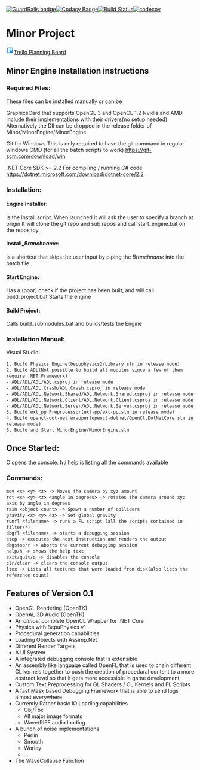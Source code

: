 [![GuardRails badge](https://badges.guardrails.io/ByteChkR/Minor.svg?token=f4224ee3848c490228cdebeec7fcff181c192abb1787060a44821b3f584ae47e)](https://dashboard.guardrails.io/default/gh/ByteChkR/Minor)[![Codacy Badge](https://api.codacy.com/project/badge/Grade/8a9a300bcf0d4a04af01841077792532)](https://www.codacy.com/manual/ByteChkR/Minor?utm_source=github.com&amp;utm_medium=referral&amp;utm_content=ByteChkR/Minor&amp;utm_campaign=Badge_Grade)[![Build Status](https://travis-ci.com/ByteChkR/Minor.svg?branch=master)](https://travis-ci.com/ByteChkR/Minor)[![codecov](https://codecov.io/gh/ByteChkR/Minor/branch/master/graph/badge.svg)](https://codecov.io/gh/ByteChkR/Minor)

# Minor Project 

[<img src="https://github.com/ByteChkR/Minor/raw/develop/.resources/trello_img.png" width=20 height=20>Trello Planning Board](https://trello.com/b/ioMq8ZzG/minor-todo)

## Minor Engine Installation instructions

### Required Files:
These files can be installed manually or can be 

GraphicsCard that supports OpenGL 3 and OpenCL 1.2
Nvidia and AMD include their implementations with their drivers(no setup needed)
Alternatively the Dll can be dropped in the release folder of Minor/MinorEngine/MinorEngine

Git for Windows
This is only required to have the git command in regular windows CMD (for all the batch scripts to work)
https://git-scm.com/download/win

.NET Core SDK >= 2.2
For compiling / running C# code
https://dotnet.microsoft.com/download/dotnet-core/2.2


### Installation:
#### Engine Installer:
Is the install script. When launched it will ask the user to specify a branch at origin
It will clone the git repo and sub repos and call start_engine.bat on the repositoy.

#### Install_$Branchname$:
Is a shortcut that skips the user input by piping the $Branchname$ into the batch file.

#### Start Engine:
Has a (poor) check if the project has been built, and will call build_project.bat
Starts the engine

#### Build Project:
Calls build_submodules.bat
and builds/tests the Engine

### Installation Manual:

Visual Studio:

	1. Build Physics Engine(bepuphysics2/Library.sln in release mode)
	2. Build ADL(Not possible to build all modules since a few of them require .NET Framework):
	- ADL/ADL/ADL/ADL.csproj in release mode
	- ADL/ADL/ADL.Crash/ADL.Crash.csproj in release mode
	- ADL/ADL/ADL.Network.Shared/ADL.Network.Shared.csproj in release mode
	- ADL/ADL/ADL.Network.Client/ADL.Network.Client.csproj in release mode
	- ADL/ADL/ADL.Network.Server/ADL.Network.Server.csproj in release mode
	3. Build ext_pp Preprocessor(ext-pp/ext-pp.sln in release mode)
	4. Build opencl-dot-net wrapper(opencl-dotnet/OpenCl.DotNetCore.sln in release mode)
	5. Build and Start MinorEngine/MinorEngine.sln 

## Once Started:
C opens the console.
	h / help is listing all the commands available

### Commands:
	mov <x> <y> <z> -> Moves the camera by xyz amount
	rot <x> <y> <z> <angle in degrees> -> rotates the camera around xyz axis by angle in degrees
	rain <object count> -> Spawn a number of colliders
	gravity <x> <y> <z> -> Set global gravity
	runfl <filename> -> runs a FL script (all the scripts contained in filter/*)
	dbgfl <filename> -> starts a debugging session
	step -> executes the next instruction and renders the output
	dbgstop/r -> aborts the current debugging session
	help/h -> shows the help text
	exit/quit/q -> disables the console
	clr/clear -> clears the console output
	ltex -> Lists all textures that were loaded from disk(also lists the reference count)

## Features of Version 0.1
* OpenGL Rendering (OpenTK)
* OpenAL 3D Audio (OpenTK)
* An *almost* complete OpenCL Wrapper for .NET Core
* Physics with BepuPhysics v1
* Procedural generation capabilities
* Loading Objects with Assimp.Net
* Different Render Targets
* A UI System
* A integrated debugging console that is extensible
* An assembly like language called OpenFL that is used to chain different CL kernels together to push the creation of procedural content to a more abstract level so that it gets more accessible in game development
* Custom Text Preprocessing for GL Shaders / CL Kernels and FL Scripts
* A fast Mask based Debugging Framework that is able to send logs almost everywhere
* Currently Rather basic IO Loading capabilities
	- Obj/Fbx
	- All major image formats
	- Wave/RIFF audio loading
* A bunch of noise implementations
	- Perlin
	- Smooth
	- Worley
	- ...
* The WaveCollapse Function
